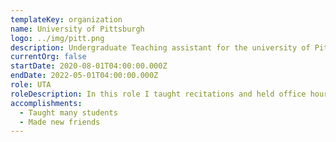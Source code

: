 ```yaml
---
templateKey: organization
name: University of Pittsburgh
logo: ../img/pitt.png
description: Undergraduate Teaching assistant for the university of Pittsburgh
currentOrg: false
startDate: 2020-08-01T04:00:00.000Z
endDate: 2022-05-01T04:00:00.000Z
role: UTA
roleDescription: In this role I taught recitations and held office hours
accomplishments:
  - Taught many students
  - Made new friends
---
```

